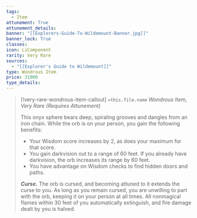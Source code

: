 ```yaml
---
tags:
  - Item
attunement: True
attunement_details: 
banner: "[[Explorers-Guide-To-Wildemount-Banner.jpg]]"
banner_lock: True
classes:
icon: LiComponent
rarity: Very Rare
sources:
  - "[[Explorer's Guide to Wildemount]]"
type: Wondrous Item
price: 31000
type_details: 
---
```

>[!very-rare-wondrous-item-callout] `=this.file.name`
>*Wondrous Item, Very Rare (Requires Attunement)*
>
>This onyx sphere bears deep, spiraling grooves and dangles from an iron chain. While the orb is on your person, you gain the following benefits:
>
>* Your Wisdom score increases by 2, as does your maximum for that score.
>* You gain darkvision out to a range of 60 feet. If you already have darkvision, the orb increases its range by 60 feet.
>* You have advantage on Wisdom checks to find hidden doors and paths.
>
>***Curse.*** The orb is cursed, and becoming attuned to it extends the curse to you. As long as you remain cursed, you are unwilling to part with the orb, keeping it on your person at all times. All nonmagical flames within 30 feet of you automatically extinguish, and fire damage dealt by you is halved.
>
>
